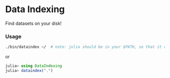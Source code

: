 # Data Indexing

Find datasets on your disk!

### Usage

```bash
./bin/dataindex ~/  # note: julia should be in your $PATH, so that it can run.
```

or

```julia
julia> using DataIndexing
julia> dataindex(".")
```
